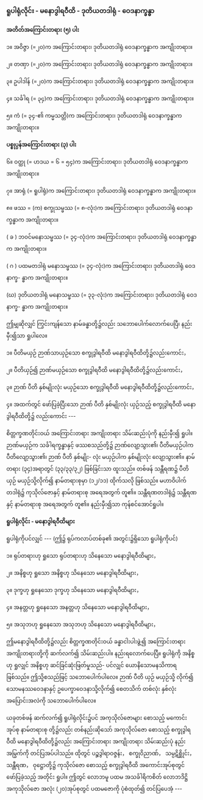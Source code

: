 ### ရူပါရုံလိုင်း - မနောဒွါရဝီထိ - ဒုတိယတဒါရုံ - ဝေဒနာက္ခန္ဓာ

**အတိတ်အကြောင်းတရား (၅) ပါး**

၁။ အဝိဇ္ဇာ (=၂၀)က အကြောင်းတရား၊ ဒုတိယတဒါရုံ ဝေဒနာက္ခန္ဓာက အကျိုးတရား။

၂။ တဏှာ (=၂၀)က အကြောင်းတရား၊ ဒုတိယတဒါရုံ ဝေဒနာက္ခန္ဓာက အကျိုးတရား။

၃။ ဥပါဒါန် (=၂၀)က အကြောင်းတရား၊ ဒုတိယတဒါရုံ ဝေဒနာက္ခန္ဓာက အကျိုးတရား။

၄။ သင်္ခါရ (= ၃၄)က အကြောင်းတရား၊ ဒုတိယတဒါရုံ ဝေဒနာက္ခန္ဓာက အကျိုးတရား။

၅။ ကံ (= ၃၄-၏ ကမ္မသတ္တိ)က အကြောင်းတရား၊ ဒုတိယတဒါရုံ ဝေဒနာက္ခန္ဓာက အကျိုးတရား။

**ပစ္စုပ္ပန်အကြောင်းတရား (၃) ပါး**

၆။ ဝတ္ထု (= ဟဒယ = ၆ = ၅၄)က အကြောင်းတရား၊ ဒုတိယတဒါရုံ ဝေဒနာက္ခန္ဓာက အကျိုးတရား။

၇။ အာရုံ (= ရူပါရုံ)က အကြောင်းတရား၊ ဒုတိယတဒါရုံ ဝေဒနာက္ခန္ဓာက အကျိုးတရား။

၈။ ဖဿ = (က) စက္ခုသမ္ဖဿ (= ၈-လုံး)က အကြောင်းတရား၊ ဒုတိယတဒါရုံ ဝေဒနာက္ခန္ဓာက အကျိုးတရား။

( ခ ) ဘဝင်မနောသမ္ဖဿ (= ၃၄-လုံး)က အကြောင်းတရား၊ ဒုတိယတဒါရုံ ဝေဒနာက္ခန္ဓာက
အကျိုးတရား။

( ဂ ) ပထမတဒါရုံ မနောသမ္ဖဿ (= ၃၄-လုံး)က အကြောင်းတရား၊ ဒုတိယတဒါရုံ ဝေဒနာက္ခ-
န္ဓာက အကျိုးတရား။

(ဃ) ဒုတိယတဒါရုံ မနောသမ္ဖဿ (= ၃၃-လုံး)က အကြောင်းတရား၊ ဒုတိယတဒါရုံ ဝေဒနာက္ခ-
န္ဓာက အကျိုးတရား။

ဤမျှဆိုလျှင် ကြွင်းကျန်သော နာမ်ခန္ဓာတို့၌လည်း သဘောပေါက်လောက်ပေပြီ၊ နည်းမှီး၍သာ ရှုပါလေ။

၁။ ပီတိမယှဉ် ဉာဏ်သာယှဉ်သော စက္ခုဒွါရဝီထိ မနောဒွါရဝီထိတို့၌လည်းကောင်း，

၂။ ပီတိယှဉ်၍ ဉာဏ်မယှဉ်သော စက္ခုဒွါရဝီထိ မနောဒွါရဝီထိတို့၌လည်းကောင်း，

၃။ ဉာဏ် ပီတိ နှစ်မျိုးလုံး မယှဉ်သော စက္ခုဒွါရဝီထိ မနောဒွါရဝီထိတို့၌လည်းကောင်း，

၄။ အထက်တွင် ဖော်ပြခဲ့ပြီးသော ဉာဏ် ပီတိ နှစ်မျိုးလုံး ယှဉ်သည့် စက္ခုဒွါရဝီထိ မနောဒွါရဝီထိတို့၌
လည်းကောင်း ---

စိတ္တက္ခဏတိုင်းဝယ် အကြောင်းတရား အကျိုးတရား သိမ်းဆည်းပုံကို နည်းမှီး၍ ရှုပါ။ ဉာဏ်မယှဉ်က
သင်္ခါရက္ခန္ဓာနှင့် ဖဿစသည်တို့၌ ဉာဏ်လျော့သွား၏၊ ပီတိမယှဉ်ပါက ပီတိလျော့သွား၏၊ ဉာဏ် ပီတိ နှစ်မျိုး-
လုံး မယှဉ်ပါက နှစ်မျိုးလုံး လျော့သွား၏။ နာမ်တရား (၃၄)အရာတွင် (၃၃/၃၃/၃၂) ဖြစ်ခြင်းသာ ထူးသည်။
တစ်ဖန် သန္တီရဏ၌ ပီတိ ယှဉ် မယှဉ်သို့လိုက်၍ နာမ်တရားစုမှာ (၁၂/၁၁) ထိုက်သလို ဖြစ်သည်။ မဟာဝိပါက်
တဒါရုံ၌ ကုသိုလ်ဇောနှင့် နာမ်တရားစု အရေအတွက် တူ၏။ သန္တီရဏတဒါရုံ၌ သန္တီရဏနှင့် နာမ်တရားစု
အရေအတွက် တူ၏။ နည်းမှီး၍သာ ကုန်စင်အောင်ရှုပါ။

**ရူပါရုံလိုင်း - မနောဒွါရဝီထိများ**

ရူပါရုံကိုပင်လျှင် --- (ဤ၌ ရုပ်ကလာပ်တစ်ခု၏ အတွင်း၌ရှိသော ရူပါရုံကိုပင်)

၁။ ရုပ်တရားဟု ရှုသော ရုပ်တရားဟု သိနေသော မနောဒွါရဝီထိများ，

၂။ အနိစ္စဟု ရှုသော အနိစ္စဟု သိနေသော မနောဒွါရဝီထိများ，

၃။ ဒုက္ခဟု ရှုနေသော ဒုက္ခဟု သိနေသော မနောဒွါရဝီထိများ，

၄။ အနတ္တဟု ရှုနေသော အနတ္တဟု သိနေသော မနောဒွါရဝီထိများ，

၅။ အသုဘဟု ရှုနေသော အသုဘဟု သိနေသော မနောဒွါရဝီထိများ，

ဤမနောဒွါရဝီထိတို့၌လည်း စိတ္တက္ခဏတိုင်းဝယ် ခန္ဓာငါးပါးဖွဲ့၍ အကြောင်းတရား အကျိုးတရားတို့ကို
ဆက်လက်၍ သိမ်းဆည်းပါ။ နည်းရလောက်ပေပြီ။ ရူပါရုံကို အနိစ္စဟု ရှုလျှင် အနိစ္စဟု ဆင်ခြင်ဆုံးဖြတ်မှုသည်-
ပင်လျှင် ယောနိသောမနသိကာရ ဖြစ်သည်။ ဤသို့စသည်ဖြင့် သဘောပေါက်ပါလေ။ ဉာဏ် ပီတိ ယှဉ် မယှဉ်သို့
လိုက်၍ သောမနဿဝေဒနာနှင့် ဥပေက္ခာဝေဒနာသို့လိုက်၍ စေတသိက် တစ်လုံး နှစ်လုံး အပြောင်းအလဲကို
သဘောပေါက်ပါလေ။

ယခုတစ်ဖန် ဆက်လက်၍ ရူပါရုံလိုင်း၌ပင် အကုသိုလ်ဇောများ စောသည့် မကောင်းအုပ်စု နာမ်တရားစု
တို့၌လည်း တစ်နည်းဆိုသော် အကုသိုလ်ဇော စောသည့် စက္ခုဒွါရဝီထိ မနောဒွါရဝီထိတို့၌လည်း အကြောင်းတရား
အကျိုးတရား သိမ်းဆည်းပုံ နည်းအမြွက်ကို တင်ပြအပ်ပါသည်။ ထိုတွင် ပဉ္စဒွါရာဝဇ္ဇန်း， စက္ခုဝိညာဏ်，
သမ္ပဋိစ္ဆိုင်း， သန္တီရဏ， ဝုဋ္ဌောတို့၌ ကုသိုလ်ဇော စောသည့် စက္ခုဒွါရဝီထိ အကောင်းအုပ်စုတွင် ဖော်ပြခဲ့သည့်
အတိုင်း ရှုပါ။ ဤတွင် လောဘမူ ပထမ အသင်္ခါရိကစိတ် လောဘဒိဋ္ဌိ အကုသိုလ်ဇော အလုံး (၂၀)အုပ်စုတွင်
ပထမဇောကို ပုံစံထုတ်၍ တင်ပြပေအံ့ ---